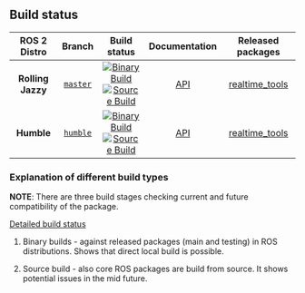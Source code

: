 ## Build status

ROS 2 Distro | Branch | Build status | Documentation | Released packages
:---------: | :----: | :----------: | :-----------: | :---------------:
**Rolling** <br />**Jazzy** | [`master`](https://github.com/ros-controls/realtime_tools/tree/master) | [![Binary Build](https://github.com/ros-controls/realtime_tools/actions/workflows/rolling-binary-build.yml/badge.svg?branch=master)](https://github.com/ros-controls/realtime_tools/actions/workflows/rolling-binary-build.yml?branch=master) <br /> [![Source Build](https://github.com/ros-controls/realtime_tools/actions/workflows/rolling-source-build.yml/badge.svg?branch=master)](https://github.com/ros-controls/realtime_tools/actions/workflows/rolling-source-build.yml?branch=master) | [API](http://docs.ros.org/en/rolling/p/realtime_tools/) | [realtime_tools](https://index.ros.org/p/realtime_tools/#rolling)
**Humble** | [`humble`](https://github.com/ros-controls/realtime_tools/tree/humble) | [![Binary Build](https://github.com/ros-controls/realtime_tools/actions/workflows/humble-binary-build.yml/badge.svg?branch=master)](https://github.com/ros-controls/realtime_tools/actions/workflows/humble-binary-build.yml?branch=master) <br /> [![Source Build](https://github.com/ros-controls/realtime_tools/actions/workflows/humble-source-build.yml/badge.svg?branch=master)](https://github.com/ros-controls/realtime_tools/actions/workflows/humble-source-build.yml?branch=master) | [API](http://docs.ros.org/en/humble/p/realtime_tools/) | [realtime_tools](https://index.ros.org/p/realtime_tools/#humble)


### Explanation of different build types

**NOTE**: There are three build stages checking current and future compatibility of the package.

[Detailed build status](.github/workflows/README.md)

1. Binary builds - against released packages (main and testing) in ROS distributions. Shows that direct local build is possible.

1. Source build - also core ROS packages are build from source. It shows potential issues in the mid future.
